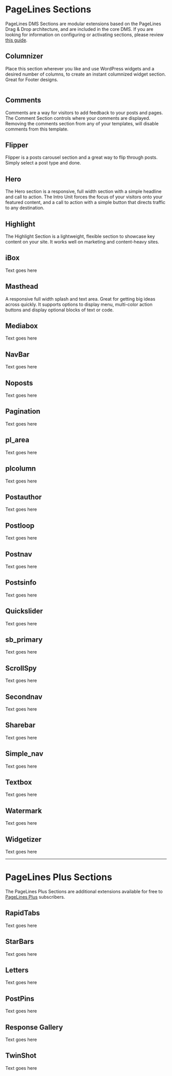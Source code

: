 # PageLines Sections #

PageLines DMS Sections are modular extensions based on the PageLines Drag & Drop architecture, and are included in the core DMS. If you are looking for information on configuring or activating sections, please review <a href="/configure/configuring-sections">this guide</a>.

## Columnizer ##

Place this section wherever you like and use WordPress widgets and a desired number of columns, to create an instant columnized widget section. Great for Footer designs.

![]()

## Comments ##

Comments are a way for visitors to add feedback to your posts and pages. The Comment Section controls where your comments are displayed. Removing the comments section from any of your templates, will disable comments from this template.

## Flipper ##

Flipper is a posts  carousel section and a great way to flip through posts. Simply select a post type and done.

## Hero ##

The Hero section is a responsive, full width section with a simple headline and call to action. The Intro Unit forces the focus of your visitors onto your featured content, and a call to action with a simple button that directs traffic to any destination.

## Highlight ##

The Highlight Section is a lightweight, flexible section to showcase key content on your site. It works well on marketing and content-heavy sites.

## iBox ##

<p> Text goes here </p>

## Masthead ##

A responsive full width splash and text area. Great for getting big ideas across quickly. It supports options to display menu, multi-color action buttons and display optional blocks of text or code.

## Mediabox ##

<p> Text goes here </p>

## NavBar ##

<p> Text goes here </p>

## Noposts ##

<p> Text goes here </p>

## Pagination ##

<p> Text goes here </p>

## pl_area ##

<p> Text goes here </p>

## plcolumn ##

<p> Text goes here </p>

## Postauthor ##

<p> Text goes here </p>

## Postloop ##

<p> Text goes here </p>

## Postnav ##

<p> Text goes here </p>

## Postsinfo ##

<p> Text goes here </p>

## Quickslider ##

<p> Text goes here </p>

## sb_primary ##

<p> Text goes here </p>

## ScrollSpy ##

<p> Text goes here </p>

## Secondnav ##

<p> Text goes here </p>

## Sharebar ##

<p> Text goes here </p>

## Simple_nav ##

<p> Text goes here </p>

## Textbox ##

<p> Text goes here </p>

## Watermark ##

<p> Text goes here </p>

## Widgetizer ##

<p> Text goes here </p>

<hr>

# PageLines Plus Sections #

The PageLines Plus Sections are additional extensions available for free to <a href="www.pagelines.com/plus">PageLines Plus</a> subscribers.

## RapidTabs ##

<p> Text goes here </p>

## StarBars ##

<p> Text goes here </p>

## Letters ##

<p> Text goes here </p>

## PostPins ##

<p> Text goes here </p>

## Response Gallery ##

<p> Text goes here </p>

## TwinShot ##

<p> Text goes here </p>